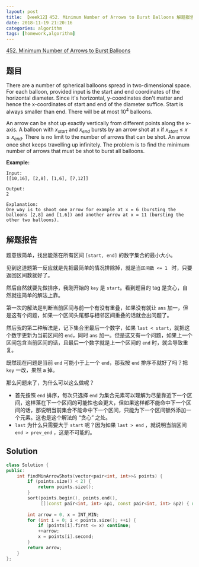 ```yaml
---
layout: post
title: 【week12】452. Minimum Number of Arrows to Burst Balloons 解题报告
date: 2018-11-19 21:20:16
categories: algorithm
tags: [homework,algorithm]
---
```


[452. Minimum Number of Arrows to Burst Balloons](https://leetcode.com/problems/minimum-number-of-arrows-to-burst-balloons/description/)

<!--more--> 

## 题目

There are a number of spherical balloons spread in two-dimensional space. For each balloon, provided input is the start and end coordinates of the horizontal diameter. Since it's horizontal, y-coordinates don't matter and hence the x-coordinates of start and end of the diameter suffice. Start is always smaller than end. There will be at most $10^4$ balloons.

An arrow can be shot up exactly vertically from different points along the x-axis. A balloon with $x_{start}$ and $x_{end}$ bursts by an arrow shot at x if $x_{start} \le x \le x_{end}$. There is no limit to the number of arrows that can be shot. An arrow once shot keeps travelling up infinitely. The problem is to find the minimum number of arrows that must be shot to burst all balloons.

**Example:**

```
Input:
[[10,16], [2,8], [1,6], [7,12]]

Output:
2

Explanation:
One way is to shoot one arrow for example at x = 6 (bursting the balloons [2,8] and [1,6]) and another arrow at x = 11 (bursting the other two balloons).
```

## 解题报告

题意很简单，找出能落在所有区间 `[start, end]` 的数字集合的最小大小。

见到这道题第一反应就是先把最简单的情况排除掉，就是当`区间数 <= 1 ` 时，只要返回区间数就好了。

然后自然就要先做排序，我刚开始的 `key` 是 `start`。看到题目的 tag 是贪心，自然就往简单的解法上靠。

第一次的解法是判断当前区间与前一个有没有重叠，如果没有就让 `ans` 加一，但是这有个问题，如果一个区间头尾都与相邻区间重叠的话就会出问题了。

然后我的第二种解法是，记下集合里最后一个数字，如果 `last < start`，就把这个数字更新为当前区间的 `end`，同时 `ans` 加一。但是这又有一个问题，如果上一个区间包含当前区间的话，且最后一个数字就是上一个区间的 `end` 时，就会导致重复。

既然现在问题是当前 `end` 可能小于上一个 `end`，那我按 `end` 排序不就好了吗？把 `key` 一改，果然 a 掉。

那么问题来了，为什么可以这么做呢？

- 首先按照 `end` 排序，每次只选择 `end` 为集合元素可以理解为尽量靠近下一个区间，这样落在下一个区间的可能性也会更大，但如果这样都不能命中下一个区间的话，那说明当前集合不能命中下一个区间，只能为下一个区间额外添加一个元素。这也是这个解法的 “贪心” 之处。
- `last` 为什么只需要大于 `start` 呢？因为如果 `last > end` ，就说明当前区间 `end > prev_end` ，这是不可能的。

## Solution

```cpp
class Solution {
public:
    int findMinArrowShots(vector<pair<int, int>>& points) {
        if (points.size() < 2) {
            return points.size();
        }
        sort(points.begin(), points.end(), 
             [](const pair<int, int> &p1, const pair<int, int> &p2) { return p1.second < p2.second; });
        
        int arrow = 0, x = INT_MIN;
        for (int i = 0; i < points.size(); ++i) {
            if (points[i].first <= x) continue;
            ++arrow;
            x = points[i].second;
        }
        return arrow;
    }
};
```

